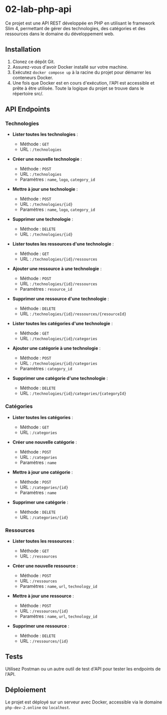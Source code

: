 # 02-lab-php-api

Ce projet est une API REST développée en PHP en utilisant le framework Slim 4, permettant de gérer des technologies, des catégories et des ressources dans le domaine du développement web.

## Installation

1. Clonez ce dépôt Git.
2. Assurez-vous d'avoir Docker installé sur votre machine.
3. Exécutez `docker compose up` à la racine du projet pour démarrer les conteneurs Docker.
4. Une fois que Docker est en cours d'exécution, l'API est accessible et prête à être utilisée. Toute la logique du projet se trouve dans le répertoire src/.

## API Endpoints

### Technologies

- **Lister toutes les technologies** :
  - Méthode : `GET`
  - URL : `/technologies`

- **Créer une nouvelle technologie** :
  - Méthode : `POST`
  - URL : `/technologies`
  - Paramètres : `name`, `logo`, `category_id`

- **Mettre à jour une technologie** :
  - Méthode : `POST`
  - URL : `/technologies/{id}`
  - Paramètres : `name`, `logo`, `category_id`

- **Supprimer une technologie** :
  - Méthode : `DELETE`
  - URL : `/technologies/{id}`

- **Lister toutes les ressources d'une technologie** :
  - Méthode : `GET`
  - URL : `/technologies/{id}/ressources`

- **Ajouter une ressource à une technologie** :
  - Méthode : `POST`
  - URL : `/technologies/{id}/ressources`
  - Paramètres : `resource_id`

- **Supprimer une ressource d'une technologie** :
  - Méthode : `DELETE`
  - URL : `/technologies/{id}/ressources/{resourceId}`

- **Lister toutes les catégories d'une technologie** :
  - Méthode : `GET`
  - URL : `/technologies/{id}/categories`

- **Ajouter une catégorie à une technologie** :
  - Méthode : `POST`
  - URL : `/technologies/{id}/categories`
  - Paramètres : `category_id`

- **Supprimer une catégorie d'une technologie** :
  - Méthode : `DELETE`
  - URL : `/technologies/{id}/categories/{categoryId}`

### Catégories

- **Lister toutes les catégories** :
  - Méthode : `GET`
  - URL : `/categories`

- **Créer une nouvelle catégorie** :
  - Méthode : `POST`
  - URL : `/categories`
  - Paramètres : `name`

- **Mettre à jour une catégorie** :
  - Méthode : `POST`
  - URL : `/categories/{id}`
  - Paramètres : `name`

- **Supprimer une catégorie** :
  - Méthode : `DELETE`
  - URL : `/categories/{id}`

### Ressources

- **Lister toutes les ressources** :
  - Méthode : `GET`
  - URL : `/ressources`

- **Créer une nouvelle ressource** :
  - Méthode : `POST`
  - URL : `/ressources`
  - Paramètres : `name`, `url`, `technology_id`

- **Mettre à jour une ressource** :
  - Méthode : `POST`
  - URL : `/ressources/{id}`
  - Paramètres : `name`, `url`, `technology_id`

- **Supprimer une ressource** :
  - Méthode : `DELETE`
  - URL : `/ressources/{id}`

## Tests

Utilisez Postman ou un autre outil de test d'API pour tester les endpoints de l'API.

## Déploiement

Le projet est déployé sur un serveur avec Docker, accessible via le domaine `php-dev-2.online` ou `localhost`.